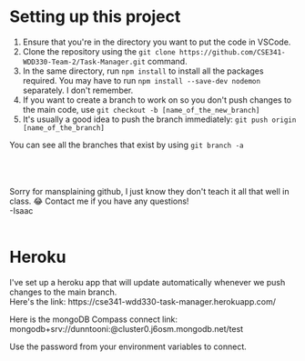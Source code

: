 <h1>Setting up this project</h1>
<ol>
   <li> Ensure that you're in the directory you want to put the code in VSCode.
   <li> Clone the repository using the <code>git clone https://github.com/CSE341-WDD330-Team-2/Task-Manager.git</code> command.
   <li> In the same directory, run <code>npm install</code> to install all the packages required. You may have to run <code>npm install --save-dev nodemon</code> separately. I don't remember.
   <li> If you want to create a branch to work on so you don't push changes to the main code, use <code>git checkout -b [name_of_the_new_branch]</code>
   <li> It's usually a good idea to push the branch immediately: <code>git push origin [name_of_the_branch]</code>
</ol>
You can see all the branches that exist by using <code>git branch -a</code>

<br><br><br>
Sorry for mansplaining github, I just know they don't teach it all that well in class. 😂 Contact me if you have any questions!
<br>-Isaac
<br><br>

<h1>Heroku</h1>
I've set up a heroku app that will update automatically whenever we push changes to the main branch.<br>
Here's the link: https://cse341-wdd330-task-manager.herokuapp.com/

Here is the mongoDB Compass connect link:
mongodb+srv://dunntooni:<password>@cluster0.j6osm.mongodb.net/test

Use the password from your environment variables to connect.